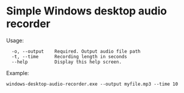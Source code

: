 <!-- markdownlint-disable MD013 MD024 MD001 MD045 -->

# Simple Windows desktop audio recorder

Usage: 
```
  -o, --output    Required. Output audio file path
  -t, --time      Recording length in seconds
  --help          Display this help screen.
```

Example:
```
windows-desktop-audio-recorder.exe --output myfile.mp3 --time 10
```
